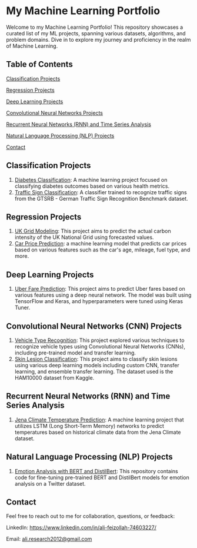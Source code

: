 # My Machine Learning Portfolio
Welcome to my Machine Learning Portfolio! This repository showcases a curated list of my ML projects, spanning various datasets, algorithms, and problem domains. Dive in to explore my journey and proficiency in the realm of Machine Learning.

## Table of Contents
[Classification Projects](https://github.com/faizollah/MyMLProjects/edit/main/README.md#classification-projects)

[Regression Projects](https://github.com/faizollah/MyMLProjects#regression-projects)

[Deep Learning Projects](https://github.com/faizollah/MyMLProjects#deep-learning-projects)

[Convolutional Neural Networks Projects](https://github.com/faizollah/MyMLProjects#convolutional-neural-networks)

[Recurrent Neural Networks (RNN) and Time Series Analysis](https://github.com/faizollah/MyMLProjects/blob/main/README.md#recurrent-neural-networks-rnn-and-time-series-analysis)

[Natural Language Processing (NLP) Projects](https://github.com/faizollah/MyMLProjects/blob/main/README.md#natural-language-processing-nlp-projects)

[Contact](https://github.com/faizollah/MyMLProjects/edit/main/README.md#contact)

## Classification Projects
1. [Diabetes Classification](https://github.com/faizollah/diabetes_classification): A machine learning project focused on classifying diabetes outcomes based on various health metrics.
2. [Traffic Sign Classification](https://github.com/faizollah/traffic-sign-classifier): A classifier trained to recognize traffic signs from the GTSRB - German Traffic Sign Recognition Benchmark dataset.

## Regression Projects
1. [UK Grid Modeling](https://github.com/faizollah/UK-Grid-Modeling): This project aims to predict the actual carbon intensity of the UK National Grid using forecasted values.
2. [Car Price Prediction](https://github.com/faizollah/predict-car-price): a machine learning model that predicts car prices based on various features such as the car's age, mileage, fuel type, and more.

## Deep Learning Projects
1. [Uber Fare Prediction](https://github.com/faizollah/uber-fare-prediction): This project aims to predict Uber fares based on various features using a deep neural network. The model was built using TensorFlow and Keras, and hyperparameters were tuned using Keras Tuner.

## Convolutional Neural Networks (CNN) Projects
1. [Vehicle Type Recognition](https://github.com/faizollah/vehicle-type-recognition): This project explored various techniques to recognize vehicle types using Convolutional Neural Networks (CNNs), including pre-trained model and transfer learning.
2. [Skin Lesion Classification](https://github.com/faizollah/skin-lesion-classification): This project aims to classify skin lesions using various deep learning models including custom CNN, transfer learning, and ensemble transfer learning. The dataset used is the HAM10000 dataset from Kaggle.

## Recurrent Neural Networks (RNN) and Time Series Analysis
1. [Jena Climate Temperature Prediction](https://github.com/faizollah/Jena-Climate-Temperature-Prediction): A machine learning project that utilizes LSTM (Long Short-Term Memory) networks to predict temperatures based on historical climate data from the Jena Climate dataset.

## Natural Language Processing (NLP) Projects
1. [Emotion Analysis with BERT and DistilBert](https://github.com/faizollah/Emotion-Analysis-with-BERT-and-DistilBert): This repository contains code for fine-tuning pre-trained BERT and DistilBert models for emotion analysis on a Twitter dataset.

## Contact
Feel free to reach out to me for collaboration, questions, or feedback:

LinkedIn: https://www.linkedin.com/in/ali-feizollah-74603227/

Email: ali.research2012@gmail.com
